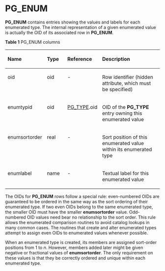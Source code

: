 # PG\_ENUM<a name="EN-US_TOPIC_0242385814"></a>

**PG\_ENUM**  contains entries showing the values and labels for each enumerated type. The internal representation of a given enumerated value is actually the OID of its associated row in  **PG\_ENUM**.

**Table  1**  PG\_ENUM columns

<a name="en-us_topic_0237122287_en-us_topic_0059777741_tf7bd494431674480b3c55c70578ffddd"></a>
<table><thead align="left"><tr id="en-us_topic_0237122287_en-us_topic_0059777741_r966712bcccb04444a50bdf4c51a2bf12"><th class="cellrowborder" valign="top" width="18.98%" id="mcps1.2.5.1.1"><p id="en-us_topic_0237122287_en-us_topic_0059777741_ae1ff6842b5c94ff085bdf74327200f39"><a name="en-us_topic_0237122287_en-us_topic_0059777741_ae1ff6842b5c94ff085bdf74327200f39"></a><a name="en-us_topic_0237122287_en-us_topic_0059777741_ae1ff6842b5c94ff085bdf74327200f39"></a>Name</p>
</th>
<th class="cellrowborder" valign="top" width="14.08%" id="mcps1.2.5.1.2"><p id="en-us_topic_0237122287_en-us_topic_0059777741_a1d7e77d9c656490e82c5ddab6fa75002"><a name="en-us_topic_0237122287_en-us_topic_0059777741_a1d7e77d9c656490e82c5ddab6fa75002"></a><a name="en-us_topic_0237122287_en-us_topic_0059777741_a1d7e77d9c656490e82c5ddab6fa75002"></a>Type</p>
</th>
<th class="cellrowborder" valign="top" width="19.439999999999998%" id="mcps1.2.5.1.3"><p id="en-us_topic_0237122287_en-us_topic_0059777741_af7ec3e21f6644bc08807b968f3bf8acd"><a name="en-us_topic_0237122287_en-us_topic_0059777741_af7ec3e21f6644bc08807b968f3bf8acd"></a><a name="en-us_topic_0237122287_en-us_topic_0059777741_af7ec3e21f6644bc08807b968f3bf8acd"></a>Reference</p>
</th>
<th class="cellrowborder" valign="top" width="47.5%" id="mcps1.2.5.1.4"><p id="en-us_topic_0237122287_en-us_topic_0059777741_a0e9e7921790d4f6d9c28962d1cf6c313"><a name="en-us_topic_0237122287_en-us_topic_0059777741_a0e9e7921790d4f6d9c28962d1cf6c313"></a><a name="en-us_topic_0237122287_en-us_topic_0059777741_a0e9e7921790d4f6d9c28962d1cf6c313"></a>Description</p>
</th>
</tr>
</thead>
<tbody><tr id="en-us_topic_0237122287_en-us_topic_0059777741_r6637989faa3d465e9b2be0b701deaeeb"><td class="cellrowborder" valign="top" width="18.98%" headers="mcps1.2.5.1.1 "><p id="en-us_topic_0237122287_en-us_topic_0059777741_aa393c661775a4c6eb103e20529f51b0f"><a name="en-us_topic_0237122287_en-us_topic_0059777741_aa393c661775a4c6eb103e20529f51b0f"></a><a name="en-us_topic_0237122287_en-us_topic_0059777741_aa393c661775a4c6eb103e20529f51b0f"></a>oid</p>
</td>
<td class="cellrowborder" valign="top" width="14.08%" headers="mcps1.2.5.1.2 "><p id="en-us_topic_0237122287_en-us_topic_0059777741_a428ce56b630c4e1eacd35836aefa5d2c"><a name="en-us_topic_0237122287_en-us_topic_0059777741_a428ce56b630c4e1eacd35836aefa5d2c"></a><a name="en-us_topic_0237122287_en-us_topic_0059777741_a428ce56b630c4e1eacd35836aefa5d2c"></a>oid</p>
</td>
<td class="cellrowborder" valign="top" width="19.439999999999998%" headers="mcps1.2.5.1.3 "><p id="en-us_topic_0237122287_en-us_topic_0059777741_ad1d1c83a751d44129fa210deade636a5"><a name="en-us_topic_0237122287_en-us_topic_0059777741_ad1d1c83a751d44129fa210deade636a5"></a><a name="en-us_topic_0237122287_en-us_topic_0059777741_ad1d1c83a751d44129fa210deade636a5"></a>-</p>
</td>
<td class="cellrowborder" valign="top" width="47.5%" headers="mcps1.2.5.1.4 "><p id="en-us_topic_0237122287_en-us_topic_0059777741_a0b279efa3bac4bd4aa6cd94e0a298895"><a name="en-us_topic_0237122287_en-us_topic_0059777741_a0b279efa3bac4bd4aa6cd94e0a298895"></a><a name="en-us_topic_0237122287_en-us_topic_0059777741_a0b279efa3bac4bd4aa6cd94e0a298895"></a>Row identifier (hidden attribute, which must be specified)</p>
</td>
</tr>
<tr id="en-us_topic_0237122287_en-us_topic_0059777741_r4a3444882685423dae8e4933daf47bba"><td class="cellrowborder" valign="top" width="18.98%" headers="mcps1.2.5.1.1 "><p id="en-us_topic_0237122287_en-us_topic_0059777741_a938c512114ef4f9d8f7d7aeddaec44ce"><a name="en-us_topic_0237122287_en-us_topic_0059777741_a938c512114ef4f9d8f7d7aeddaec44ce"></a><a name="en-us_topic_0237122287_en-us_topic_0059777741_a938c512114ef4f9d8f7d7aeddaec44ce"></a>enumtypid</p>
</td>
<td class="cellrowborder" valign="top" width="14.08%" headers="mcps1.2.5.1.2 "><p id="en-us_topic_0237122287_en-us_topic_0059777741_a6c8d74c04a9643e492cb78d1d140cc94"><a name="en-us_topic_0237122287_en-us_topic_0059777741_a6c8d74c04a9643e492cb78d1d140cc94"></a><a name="en-us_topic_0237122287_en-us_topic_0059777741_a6c8d74c04a9643e492cb78d1d140cc94"></a>oid</p>
</td>
<td class="cellrowborder" valign="top" width="19.439999999999998%" headers="mcps1.2.5.1.3 "><p id="en-us_topic_0237122287_en-us_topic_0059777741_ab2ac6938c47b4c1eb07b2e59594d079b"><a name="en-us_topic_0237122287_en-us_topic_0059777741_ab2ac6938c47b4c1eb07b2e59594d079b"></a><a name="en-us_topic_0237122287_en-us_topic_0059777741_ab2ac6938c47b4c1eb07b2e59594d079b"></a><a href="pg_type.md">PG_TYPE</a>.oid</p>
</td>
<td class="cellrowborder" valign="top" width="47.5%" headers="mcps1.2.5.1.4 "><p id="en-us_topic_0237122287_en-us_topic_0059777741_a726e6b243f5f471f9f6770674f07f61d"><a name="en-us_topic_0237122287_en-us_topic_0059777741_a726e6b243f5f471f9f6770674f07f61d"></a><a name="en-us_topic_0237122287_en-us_topic_0059777741_a726e6b243f5f471f9f6770674f07f61d"></a>OID of the <strong id="en-us_topic_0237122287_b842352706171442"><a name="en-us_topic_0237122287_b842352706171442"></a><a name="en-us_topic_0237122287_b842352706171442"></a>PG_TYPE</strong> entry owning this enumerated value</p>
</td>
</tr>
<tr id="en-us_topic_0237122287_en-us_topic_0059777741_r633c56cf5bef4fbfa9da8d2d36383917"><td class="cellrowborder" valign="top" width="18.98%" headers="mcps1.2.5.1.1 "><p id="en-us_topic_0237122287_en-us_topic_0059777741_af8090cfa66d74a59a5ee36d4a09309da"><a name="en-us_topic_0237122287_en-us_topic_0059777741_af8090cfa66d74a59a5ee36d4a09309da"></a><a name="en-us_topic_0237122287_en-us_topic_0059777741_af8090cfa66d74a59a5ee36d4a09309da"></a>enumsortorder</p>
</td>
<td class="cellrowborder" valign="top" width="14.08%" headers="mcps1.2.5.1.2 "><p id="en-us_topic_0237122287_en-us_topic_0059777741_a2522c6dcc7ed4673a2c307e37b6b216e"><a name="en-us_topic_0237122287_en-us_topic_0059777741_a2522c6dcc7ed4673a2c307e37b6b216e"></a><a name="en-us_topic_0237122287_en-us_topic_0059777741_a2522c6dcc7ed4673a2c307e37b6b216e"></a>real</p>
</td>
<td class="cellrowborder" valign="top" width="19.439999999999998%" headers="mcps1.2.5.1.3 "><p id="en-us_topic_0237122287_en-us_topic_0059777741_a74aaac83803b4e2e84d8c729a3b61a47"><a name="en-us_topic_0237122287_en-us_topic_0059777741_a74aaac83803b4e2e84d8c729a3b61a47"></a><a name="en-us_topic_0237122287_en-us_topic_0059777741_a74aaac83803b4e2e84d8c729a3b61a47"></a>-</p>
</td>
<td class="cellrowborder" valign="top" width="47.5%" headers="mcps1.2.5.1.4 "><p id="en-us_topic_0237122287_en-us_topic_0059777741_ae8348969a6d7411b96387c871f52edc9"><a name="en-us_topic_0237122287_en-us_topic_0059777741_ae8348969a6d7411b96387c871f52edc9"></a><a name="en-us_topic_0237122287_en-us_topic_0059777741_ae8348969a6d7411b96387c871f52edc9"></a>Sort position of this enumerated value within its enumerated type</p>
</td>
</tr>
<tr id="en-us_topic_0237122287_en-us_topic_0059777741_re8b98516af1f426fb533700eff8681f8"><td class="cellrowborder" valign="top" width="18.98%" headers="mcps1.2.5.1.1 "><p id="en-us_topic_0237122287_en-us_topic_0059777741_a9433794d917046c0a2cb51723be9423f"><a name="en-us_topic_0237122287_en-us_topic_0059777741_a9433794d917046c0a2cb51723be9423f"></a><a name="en-us_topic_0237122287_en-us_topic_0059777741_a9433794d917046c0a2cb51723be9423f"></a>enumlabel</p>
</td>
<td class="cellrowborder" valign="top" width="14.08%" headers="mcps1.2.5.1.2 "><p id="en-us_topic_0237122287_en-us_topic_0059777741_a35ca5f0e10124d1abf3933daeefac758"><a name="en-us_topic_0237122287_en-us_topic_0059777741_a35ca5f0e10124d1abf3933daeefac758"></a><a name="en-us_topic_0237122287_en-us_topic_0059777741_a35ca5f0e10124d1abf3933daeefac758"></a>name</p>
</td>
<td class="cellrowborder" valign="top" width="19.439999999999998%" headers="mcps1.2.5.1.3 "><p id="en-us_topic_0237122287_en-us_topic_0059777741_ab77824de9c29486295a47bfdc3c65e10"><a name="en-us_topic_0237122287_en-us_topic_0059777741_ab77824de9c29486295a47bfdc3c65e10"></a><a name="en-us_topic_0237122287_en-us_topic_0059777741_ab77824de9c29486295a47bfdc3c65e10"></a>-</p>
</td>
<td class="cellrowborder" valign="top" width="47.5%" headers="mcps1.2.5.1.4 "><p id="en-us_topic_0237122287_en-us_topic_0059777741_ad69b6753bfc448548fbeabe3baa7e016"><a name="en-us_topic_0237122287_en-us_topic_0059777741_ad69b6753bfc448548fbeabe3baa7e016"></a><a name="en-us_topic_0237122287_en-us_topic_0059777741_ad69b6753bfc448548fbeabe3baa7e016"></a>Textual label for this enumerated value</p>
</td>
</tr>
</tbody>
</table>

The OIDs for  **PG\_ENUM**  rows follow a special rule: even-numbered OIDs are guaranteed to be ordered in the same way as the sort ordering of their enumerated type. If two even OIDs belong to the same enumerated type, the smaller OID must have the smaller  **enumsortorder**  value. Odd-numbered OID values need bear no relationship to the sort order. This rule allows the enumerated comparison routines to avoid catalog lookups in many common cases. The routines that create and alter enumerated types attempt to assign even OIDs to enumerated values whenever possible.

When an enumerated type is created, its members are assigned sort-order positions from 1 to  _n_. However, members added later might be given negative or fractional values of  **enumsortorder**. The only requirement on these values is that they be correctly ordered and unique within each enumerated type.

